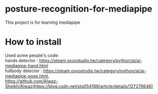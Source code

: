 # posture-recognition-for-mediapipe
This project is for learning mediapipe  

# How to install  
  

Used some people's code:  
  hands detector : https://steam.oxxostudio.tw/category/python/ai/ai-mediapipe-hand.html  
  fullbody detector : https://steam.oxxostudio.tw/category/python/ai/ai-mediapipe-pose.html,  
                      https://github.com/Alwaz-Sheikh/Alwaz(https://blog.csdn.net/stq054188/article/details/127276646)
  
